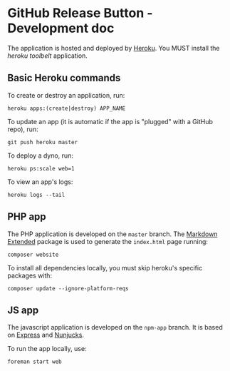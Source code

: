 GitHub Release Button - Development doc
=======================================

The application is hosted and deployed by [Heroku](heroku.com/).
You MUST install the *heroku toolbelt* application.

Basic Heroku commands
---------------------

To create or destroy an application, run:

    heroku apps:(create|destroy) APP_NAME

To update an app (it is automatic if the app is "plugged" with a GitHub repo), run:

    git push heroku master

To deploy a dyno, run:

    heroku ps:scale web=1

To view an app's logs:

    heroku logs --tail

PHP app
-------

The PHP application is developed on the `master` branch.
The [Markdown Extended](https://github.com/piwi/markdown-extended) package is used
to generate the `index.html` page running:

    composer website

To install all dependencies locally, you must skip heroku's specific packages with:

    composer update --ignore-platform-reqs

JS app
------

The javascript application is developed on the `npm-app` branch.
It is based on [Express](http://expressjs.com/) and [Nunjucks](https://mozilla.github.io/nunjucks/).

To run the app locally, use:

    foreman start web
